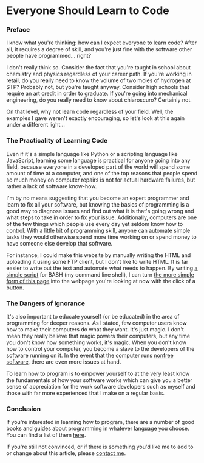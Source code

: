 <title>Everyone Should Learn to Code - Dave's World</title>

Everyone Should Learn to Code
=============================

### Preface

I know what you're thinking: how can I expect everyone to learn code? After all,
it requires a degree of skill, and you're just fine with the software other
people have programmed... right?

I don't really think so. Consider the fact that you're taught in school about
chemistry and physics regardless of your career path. If you're working in 
retail, do you really need to know the volume of two moles of hydrogen at STP?
Probably not, but you're taught anyway. Consider high schools that require an
art credit in order to graduate. If you're going into mechanical engineering, do
you really need to know about chiaroscuro? Certainly not.

On that level, why not learn code regardless of your field. Well, the examples I
gave weren't exactly encouraging, so let's look at this again under a different
light...

### The Practicality of Learning Code

Even if it's a simple language like Python or a scripting language like
JavaScript, learning some language is practical for anyone going into any field,
because everyone in a developed part of the world will spend some amount of time
at a computer, and one of the top reasons that people spend so much money on
computer repairs is not for actual hardware failures, but rather a lack of
software know-how.

I'm by no means suggesting that you become an expert programmer and learn to fix
all your software, but knowing the basics of programming is a good way to
diagnose issues and find out what it is that's going wrong and what steps to
take in order to fix your issue. Additionally, computers are one of the few 
things which people use every day yet seldom know how to control. With a little
bit of programming skill, anyone can automate simple tasks they would otherwise
spend more time working on or spend money to have someone else develop that
software.

For instance, I could make this website by manually writing the HTML and
uploading it using some FTP client, but I don't like to write HTML. It is far
easier to write out the text and automate what needs to happen. By writing 
[a simple script](/ud.sh) for BASH (my command line shell), I can turn
[the more simple form of this page](everyone-should-code.md) into the webpage
you're looking at now with the click of a button.

### The Dangers of Ignorance

It's also important to educate yourself (or be educated) in the area of 
programming for deeper reasons. As I stated, few computer users know how to
make their computers do what they want. It's just magic. I don't mean they
really believe that magic powers their computers, but any time you don't know
how something works, it's magic. When you don't know how to control your 
computer, you become a slave to the developers of the software running on it. In
the event that the computer runs 
[nonfree software](http://gnu.org/philosophy/proprietary-sw.html), there are
even more issues at hand.

To learn how to program is to empower yourself to at the very least know the
fundamentals of how your software works which can give you a better sense of
appreciation for the work software developers such as myself and those with far
more experienced that I make on a regular basis.

### Conclusion

If you're interested in learning how to program, there are a number of good
books and guides about programming in whatever language you choose. You can find
a list of them [here](/learn-code.html).

If you're still not convinced, or if there is something you'd like me to add to
or change about this article, please [contact me](/contact.html).
